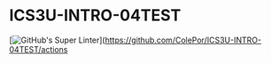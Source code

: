# ICS3U-INTRO-04TEST

[![GitHub's Super Linter](https://github.com/ColePor/ICS3U-INTRO-04TEST/workflows/GitHub's%20Super%20Linter/badge.svg)](https://github.com/ColePor/ICS3U-INTRO-04TEST/actions
